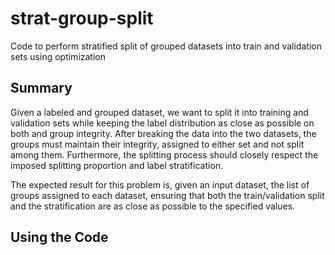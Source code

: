 # strat-group-split
Code to perform stratified split of grouped datasets into train 
and validation sets using optimization

## Summary
Given a labeled and grouped dataset, we want to split it into 
training and validation sets while keeping the label 
distribution as close as possible on both and group integrity. 
After breaking the data into the two datasets, the groups must 
maintain their integrity, assigned to either set and not split 
among them. Furthermore, the splitting process should closely 
respect the imposed splitting proportion and label 
stratification.

The expected result for this problem is, given an input dataset, 
the list of groups assigned to each dataset, ensuring that both 
the train/validation split and the stratification are as close 
as possible to the specified values.

## Using the Code

